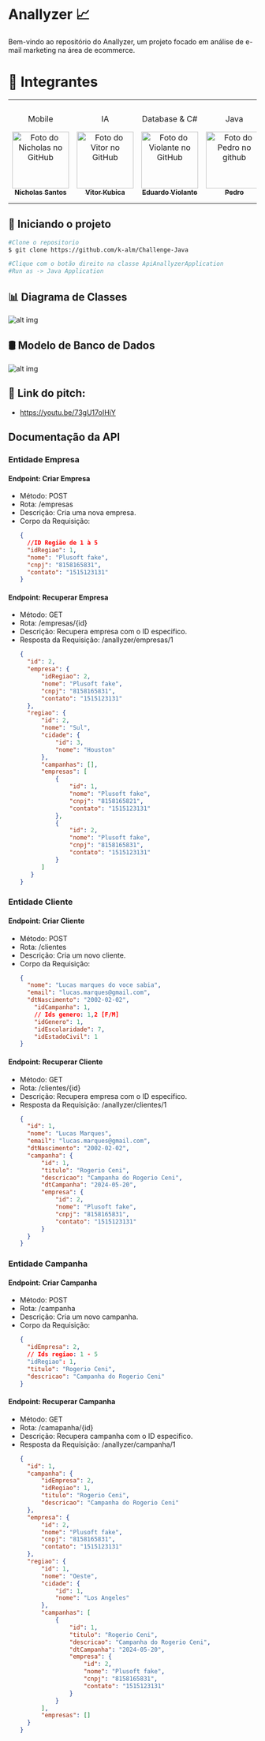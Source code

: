 # Anallyzer 📈
Bem-vindo ao repositório do Anallyzer, um projeto focado em análise de e-mail marketing na área de ecommerce. 

<h1 id="autores">🤝 Integrantes</h2>
<table>
  <tr>
    <td align="center">
      <p>Mobile</p>
      <a href="https://github.com/nichol6s">
        <img src="https://avatars.githubusercontent.com/u/105325313?v=4" width="115px;" alt="Foto do Nicholas no GitHub"/><br>
        <sub>
          <strong>Nicholas Santos</strong>
        </sub>
      </a>
    </td>
    <td align="center">
      <p>IA</p>
      <a href="https://github.com/VitorKubica">
        <img src="https://avatars.githubusercontent.com/u/107961081?v=4" width="115px;" alt="Foto do Vitor no GitHub"/><br>
        <sub>
          <strong>Vitor Kubica</strong>
        </sub>
      </a>
    </td>
    <td align="center">
      <p>Database & C#</p>
      <a href="https://github.com/DuduViolante">
        <img src="https://avatars.githubusercontent.com/u/126472870?v=4" width="115px;" alt="Foto do Violante no GitHub"/><br>
        <sub>
          <strong>Eduardo Violante</strong>
        </sub>
      </a>
    </td>
    <td align="center">
      <p>Java</p>
      <a href="https://github.com/pedrocpacheco">
        <img src="https://avatars.githubusercontent.com/u/112909829?v=4" width="115px;" alt="Foto do Pedro no github"/><br>
        <sub>
          <strong>Pedro</strong>
        </sub>
      </a>
    </td>
    <td align="center">
        <p>DevOps & Compliance</p>
        <a href="https://github.com/biasvestka">
        <img src="https://avatars.githubusercontent.com/u/126726456?v=4" width="115px;" alt="Foto da Beatriz GitHub"/><br>
        <sub>
            <strong>Beatriz Svestka</strong>
        </sub>
      </a>
    </td>
  </tr>
</table>

## 🚀 Iniciando o projeto
```sh
#Clone o repositorio
$ git clone https://github.com/k-alm/Challenge-Java

#Clique com o botão direito na classe ApiAnallyzerApplication
#Run as -> Java Application
```
## 📊 Diagrama de Classes
![alt img](Documentação/Imagens/Diagrama.jpg)
## 🛢️ Modelo de Banco de Dados
![alt img](Documentação/Imagens/Modelo_Database.jpg)
## 🔗 Link do pitch:
- https://youtu.be/73gU17oIHiY

## Documentação da API
### Entidade Empresa
#### Endpoint: Criar Empresa
- Método: POST
- Rota: /empresas
- Descrição: Cria uma nova empresa.
- Corpo da Requisição:
  ```json
  {
    //ID Região de 1 à 5
    "idRegiao": 1,
    "nome": "Plusoft fake",
    "cnpj": "8158165831",
    "contato": "1515123131"
  }
#### Endpoint: Recuperar Empresa
- Método: GET
- Rota: /empresas/{id}
- Descrição: Recupera empresa com o ID especifico.
- Resposta da Requisição: /anallyzer/empresas/1
  ```json
  {
    "id": 2,
    "empresa": {
        "idRegiao": 2,
        "nome": "Plusoft fake",
        "cnpj": "8158165831",
        "contato": "1515123131"
    },
    "regiao": {
        "id": 2,
        "nome": "Sul",
        "cidade": {
            "id": 3,
            "nome": "Houston"
        },
        "campanhas": [],
        "empresas": [
            {
                "id": 1,
                "nome": "Plusoft fake",
                "cnpj": "8158165821",
                "contato": "1515123131"
            },
            {
                "id": 2,
                "nome": "Plusoft fake",
                "cnpj": "8158165831",
                "contato": "1515123131"
            }
        ]
     }
  }
### Entidade Cliente 
#### Endpoint: Criar Cliente
- Método: POST
- Rota: /clientes
- Descrição: Cria um novo cliente.
- Corpo da Requisição:
  ```json
  {
    "nome": "Lucas marques do voce sabia",
    "email": "lucas.marques@gmail.com",
    "dtNascimento": "2002-02-02",
      "idCampanha": 1,
      // Ids genero: 1,2 [F/M]
      "idGenero": 1,
      "idEscolaridade": 7,
      "idEstadoCivil": 1
  }	
#### Endpoint: Recuperar Cliente
- Método: GET
- Rota: /clientes/{id}
- Descrição: Recupera empresa com o ID especifico.
- Resposta da Requisição: /anallyzer/clientes/1
  ```json
  {
    "id": 1,
    "nome": "Lucas Marques",
    "email": "lucas.marques@gmail.com",
    "dtNascimento": "2002-02-02",
    "campanha": {
        "id": 1,
        "titulo": "Rogerio Ceni",
        "descricao": "Campanha do Rogerio Ceni",
        "dtCampanha": "2024-05-20",
        "empresa": {
            "id": 2,
            "nome": "Plusoft fake",
            "cnpj": "8158165831",
            "contato": "1515123131"
        }
    }
  }
### Entidade Campanha
#### Endpoint: Criar Campanha
- Método: POST
- Rota: /campanha
- Descrição: Cria um novo campanha.
- Corpo da Requisição:
  ```json
  {
    "idEmpresa": 2,
    // Ids regiao: 1 - 5
    "idRegiao": 1,
    "titulo": "Rogerio Ceni",
    "descricao": "Campanha do Rogerio Ceni"
  }		
#### Endpoint: Recuperar Campanha
- Método: GET
- Rota: /camapanha/{id}
- Descrição: Recupera campanha com o ID especifico.
- Resposta da Requisição: /anallyzer/campanha/1
  ```json
  {
    "id": 1,
    "campanha": {
        "idEmpresa": 2,
        "idRegiao": 1,
        "titulo": "Rogerio Ceni",
        "descricao": "Campanha do Rogerio Ceni"
    },
    "empresa": {
        "id": 2,
        "nome": "Plusoft fake",
        "cnpj": "8158165831",
        "contato": "1515123131"
    },
    "regiao": {
        "id": 1,
        "nome": "Oeste",
        "cidade": {
            "id": 1,
            "nome": "Los Angeles"
        },
        "campanhas": [
            {
                "id": 1,
                "titulo": "Rogerio Ceni",
                "descricao": "Campanha do Rogerio Ceni",
                "dtCampanha": "2024-05-20",
                "empresa": {
                    "id": 2,
                    "nome": "Plusoft fake",
                    "cnpj": "8158165831",
                    "contato": "1515123131"
                }
            }
        ],
        "empresas": []
    }
  }